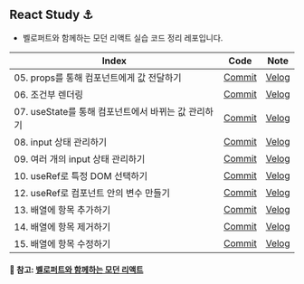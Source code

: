 ## React Study ⚓

- 벨로퍼트와 함께하는 모던 리액트 실습 코드 정리 레포입니다.

| Index                                               |                                               Code                                                |                                              Note                                              |
| --------------------------------------------------- | :-----------------------------------------------------------------------------------------------: | :--------------------------------------------------------------------------------------------: |
| 05. props를 통해 컴포넌트에게 값 전달하기           | [Commit](https://github.com/mnxmnz/React-Study/tree/2af48032cae0d44ec0b26ad3df8662ec1075149c/src) |                      [Velog](https://velog.io/@mnz/React-props-활용하기)                       |
| 06. 조건부 렌더링                                   | [Commit](https://github.com/mnxmnz/React-Study/tree/7f7d0a8a85dc845379b68122357ee8c2e8493e91/src) | [Velog](https://velog.io/@mnz/React-조건부-렌더링에서-삼항-연산자와-연산자-모두-활용하는-방법) |
| 07. useState를 통해 컴포넌트에서 바뀌는 값 관리하기 | [Commit](https://github.com/mnxmnz/React-Study/tree/674a5ecad5dedae856f32d3542a02ebe103cd6db/src) |            [Velog](https://velog.io/@mnz/React-최적화를-고려하며-useState-사용하기)            |
| 08. input 상태 관리하기                             | [Commit](https://github.com/mnxmnz/React-Study/tree/2306f66d5ad9a27d6d6ef91aa03de122d752a420/src) |          [Velog](https://velog.io/@mnz/React-input-값-불변성-지키며-객체로-관리하기)           |
| 09. 여러 개의 input 상태 관리하기                   | [Commit](https://github.com/mnxmnz/React-Study/tree/525c8f526158acd4829201568d4ca5bff6f79a07/src) |          [Velog](https://velog.io/@mnz/React-input-값-불변성-지키며-객체로-관리하기)           |
| 10. useRef로 특정 DOM 선택하기                      | [Commit](https://github.com/mnxmnz/React-Study/tree/06b79bb6ee6143b92878efb73c376bd97d7d60d1/src) |            [Velog](https://velog.io/@mnz/React-useRef로-DOM-선택하고-변수-관리하기)            |
| 12. useRef로 컴포넌트 안의 변수 만들기              | [Commit](https://github.com/mnxmnz/React-Study/tree/af39d215ccc89b0bce7a20bde269e9118b8b9448/src) |            [Velog](https://velog.io/@mnz/React-useRef로-DOM-선택하고-변수-관리하기)            |
| 13. 배열에 항목 추가하기                            | [Commit](https://github.com/mnxmnz/React-Study/tree/feec23c41364fc16d395882cee965eabc2ba1bee/src) |        [Velog](https://velog.io/@mnz/React-배열-값-추가-제거-수정하며-불변성-유지하기)         |
| 14. 배열에 항목 제거하기                            | [Commit](https://github.com/mnxmnz/React-Study/tree/4b6130e6d2fcb7be15b61cba127f3b2548ea31aa/src) |        [Velog](https://velog.io/@mnz/React-배열-값-추가-제거-수정하며-불변성-유지하기)         |
| 15. 배열에 항목 수정하기                            | [Commit](https://github.com/mnxmnz/React-Study/tree/d10673b8884a0b93ea18bd2b873b29b124f6d9aa/src) |        [Velog](https://velog.io/@mnz/React-배열-값-추가-제거-수정하며-불변성-유지하기)         |

#### :open_file_folder: 참고: [벨로퍼트와 함께하는 모던 리액트](https://react.vlpt.us/)
